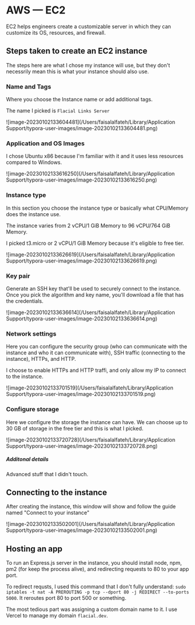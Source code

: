 # AWS — EC2

EC2 helps engineers create a customizable server in which they can customize its OS, resources, and firewall.

## Steps taken to create an EC2 instance

The steps here are what I chose my instance will use, but they don't necessrily mean this is what your instance should also use.

### Name and Tags

Where you choose the Instance name or add additional tags. 

The name I picked is `Flacial Links Server`

![image-20230102133604481](/Users/faisalalfateh/Library/Application Support/typora-user-images/image-20230102133604481.png)

### Application and OS Images

I chose Ubuntu x86 because I'm familiar with it and it uses less resources compared to Windows.

![image-20230102133616250](/Users/faisalalfateh/Library/Application Support/typora-user-images/image-20230102133616250.png)

### Instance type

In this section you choose the instance type or basically what CPU/Memory does the instance use.

The instance varies from 2 vCPU/1 GiB Memory to 96 vCPU/764 GiB Memory.

I picked t3.micro or 2 vCPU/1 GiB Memory because it's eligible to free tier.

![image-20230102133626619](/Users/faisalalfateh/Library/Application Support/typora-user-images/image-20230102133626619.png)

### Key pair

Generate an SSH key that'll be used to securely connect to the instance. Once you pick the algorithm and key name, you'll download a file that has the credentials. 

![image-20230102133636614](/Users/faisalalfateh/Library/Application Support/typora-user-images/image-20230102133636614.png)

### Network settings

Here you can configure the security group (who can communicate with the instance and who it can communicate with), SSH traffic (connecting to the instance), HTTPs, and HTTP.

I choose to enable HTTPs and HTTP traffi, and only allow my IP to connect to the instance.

![image-20230102133701519](/Users/faisalalfateh/Library/Application Support/typora-user-images/image-20230102133701519.png)

### Configure storage

Here we configure the storage the instance can have. We can choose up to 30 GB of storage in the free tier and this is what I picked.

![image-20230102133720728](/Users/faisalalfateh/Library/Application Support/typora-user-images/image-20230102133720728.png)

##### Additonal details

Advanced stuff that I didn't touch.

## Connecting to the instance

After creating the instance, this window will show and follow the guide named "Connect to your instance"

![image-20230102133502001](/Users/faisalalfateh/Library/Application Support/typora-user-images/image-20230102133502001.png)

## Hosting an app

To run an Express.js server in the instance, you should install node, npm, pm2 (for keep the process alive), and redirecting requests to 80 to your app port.

To redirect requsts, I used this command that I don't fully understand: `sudo iptables -t nat -A PREROUTING -p tcp --dport 80 -j REDIRECT --to-ports 5000`. It reroutes port 80 to port 500 or something.

The most tedious part was assigning a custom domain name to it. I use Vercel to manage my domain `flacial.dev`.

